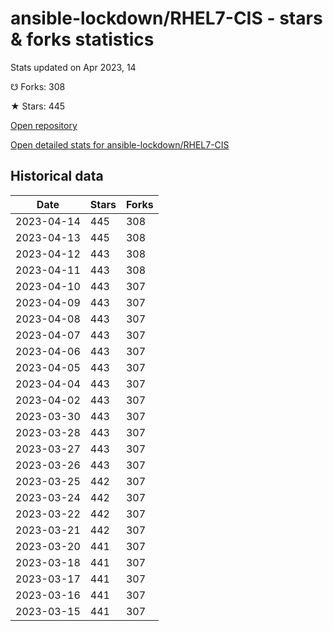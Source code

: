 # ansible-lockdown/RHEL7-CIS - stars & forks statistics

Stats updated on Apr 2023, 14

☋ Forks: 308

★ Stars: 445

[Open repository](https://github.com/ansible-lockdown/RHEL7-CIS)

[Open detailed stats for ansible-lockdown/RHEL7-CIS](https://reviewgithub.com/rep/ansible-lockdown/RHEL7-CIS)

## Historical data
| Date | Stars | Forks |
|------|-------|-------|
| 2023-04-14 | 445 | 308 | 
| 2023-04-13 | 445 | 308 | 
| 2023-04-12 | 443 | 308 | 
| 2023-04-11 | 443 | 308 | 
| 2023-04-10 | 443 | 307 | 
| 2023-04-09 | 443 | 307 | 
| 2023-04-08 | 443 | 307 | 
| 2023-04-07 | 443 | 307 | 
| 2023-04-06 | 443 | 307 | 
| 2023-04-05 | 443 | 307 | 
| 2023-04-04 | 443 | 307 | 
| 2023-04-02 | 443 | 307 | 
| 2023-03-30 | 443 | 307 | 
| 2023-03-28 | 443 | 307 | 
| 2023-03-27 | 443 | 307 | 
| 2023-03-26 | 443 | 307 | 
| 2023-03-25 | 442 | 307 | 
| 2023-03-24 | 442 | 307 | 
| 2023-03-22 | 442 | 307 | 
| 2023-03-21 | 442 | 307 | 
| 2023-03-20 | 441 | 307 | 
| 2023-03-18 | 441 | 307 | 
| 2023-03-17 | 441 | 307 | 
| 2023-03-16 | 441 | 307 | 
| 2023-03-15 | 441 | 307 | 

